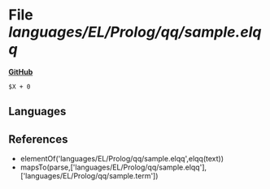 # File _languages/EL/Prolog/qq/sample.elqq_
**[GitHub](https://github.com/softlang/yas/blob/master/languages/EL/Prolog/qq/sample.elqq)**
```
$X + 0

```

## Languages

## References
* elementOf('languages/EL/Prolog/qq/sample.elqq',elqq(text))
* mapsTo(parse,['languages/EL/Prolog/qq/sample.elqq'],['languages/EL/Prolog/qq/sample.term'])
